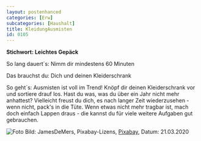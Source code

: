 ```yaml
---
layout: postenhanced
categories: [Erw]
subcategories: [Haushalt]
title: KleidungAusmisten
id: 0105
---
```

**Stichwort: Leichtes Gepäck**

So lang dauert´s: Nimm dir mindestens 60 Minuten

Das brauchst du: Dich und deinen Kleiderschrank

So geht´s: Ausmisten ist voll im Trend! Knöpf dir deinen Kleiderschrank vor und sortiere drauf los. Hast du was, was du über ein Jahr nicht mehr anhattest? Vielleicht freust du dich, es nach langer Zeit wiederzusehen - wenn nicht, pack's in die Tüte. Wenn etwas nicht mehr tragbar ist, mach doch einfach Lappen draus - die kannst du für viele weitere Aufgaben gut gebrauchen.


![Foto](https://cdn.pixabay.com/photo/2012/07/29/21/42/dresses-53319_1280.jpg)
Bild: JamesDeMers, Pixabay-Lizens, [Pixabay](https://pixabay.com/de/photos/kleider-bekleidung-kleidung-53319/), Datum: 21.03.2020
